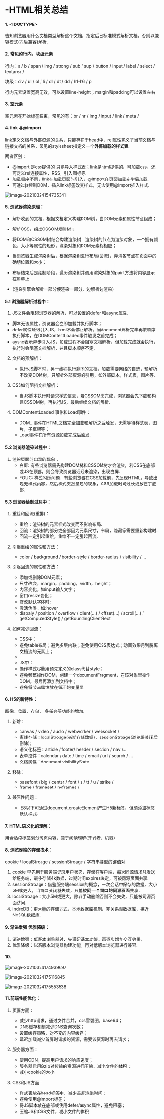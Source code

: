 # -HTML相关总结

#### 1. <!DOCTYPE> 

告知浏览器用什么文档类型解析这个文档，指定后已标准模式解析文档，否则以兼容模式(向后兼容)解析.

#### 2.  常见的行内，块级元素

行内：a / b / span / img / strong / sub / sup / button / input / label / select / textarea /

块级：div / ul / ol / li / dl / dt / dd / h1-h6 / p 

行内元素设置宽高无效，可以设置line-height；margin和padding可以设置左右

#### 3. 空元素

空元素在开始标签结束，常见的有：br / hr / img / input / link / meta /

#### 4. link 与@import

link定义文档与外部资源的关系，只能存在于head中，rel属性定义了当前文档与链接文档的关系，常见的stylesheet指定义一个**外部加载的样式表**.

两者区别：

- @import 是css提供的 只能导入样式表；link是html提供的，可加载css，还可定义rel连接属性，RSS，引入图标等.
- 加载顺序不同，link在加载页面时引入，@import在页面加载完毕后加载.
- 可通过js控制DOM，插入link标签改变样式，无法使用@import插入样式.

![image-20210324154735341](C:\Users\shixian\AppData\Roaming\Typora\typora-user-images\image-20210324154735341.png)



#### 5. 浏览器渲染原理：

- 解析收到的文档，根据文档定义构建DOM树，由DOM元素和属性节点组成；

- 解析CSS，组成CSSOM规则树；

- 将DOM和CSSOM树结合构建渲染树，渲染树的节点为渲染对象，一个拥有颜色，大小等属性的矩形，渲染对象和DOM元素相相应；

- 当浏览器生成渲染树后，根据渲染树进行布局(回流)，弄清各节点在页面中的确切位置和大小；

- 布局结束后是绘制阶段，遍历渲染树并调用渲染对象的paint方法将内容显示在屏幕上.

- (渲染引擎会解析一部分便渲染一部分，边解析边渲染)

    

#### 5.1 浏览器解析过程中：

1. JS文件会阻碍浏览器的解析，可以设置的defer 和async属性.

- 脚本无该属性，浏览器会立即加载并执行脚本；
- defer属性延迟引入JS，html不会停止解析，当document解析完毕再按顺序执行脚本，在DOMContentLoaded事件触发之前完成；
- aysnc表示异步引入JS，加载过程不会阻塞文档解析，但加载完成就会执行，执行时会阻塞文档解析，并且脚本顺序不定.

2. 文档的预解析：
    - 执行JS脚本时，另一线程执行剩下的文档，加载需要网络的自选，预解析不改变DOM树，只解析外部资源的引用，如外部脚本，样式表，图片等.

3. CSS如何阻挡文档解析：
    - 当JS脚本执行时请求样式信息，若CSSOM未完成，浏览器会先下载和构建CSSOM树，再执行JS，最后继续文档的解析.

4. DOMContentLoaded 事件和Load事件：
    - DOM...事件在HTML文档完全加载和解析之后触发，无需等待样式表，图片，子框架等；
    - Load事件在所有资源加载完成后触发.

#### 5.2 浏览器渲染过程中：

1. 渲染页面时出现的现象：
    - 白屏: 有些浏览器需先构建DOM树和CSSOM树才会渲染，若CSS在底部或JS在顶部，则会导致浏览器迟迟未渲染，出现白屏.
    - FOUC: 样式闪烁问题，有些浏览器在CSS加载前，先呈现HTML，导致出现无样式内容，然后样式突然呈现的现象，CSS加载时间过长或放在了底部.

#### 5.3 浏览器绘制过程中：

1. 重绘和回流(重排)：
    - 重绘：渲染树的元素样式改变而不影响布局.
    - 回流：渲染树的部分或全部因为元素尺寸，布局，隐藏等需要重新构建时.
    - 回流一定引起重绘，重绘不一定引起回流.

2. 引起重绘的属性和方法：
    - color / background / border-style / border-radius / visibility / ... 
3. 引起回流的属性和方法：
    - 添加或删除DOM元素；
    - 尺寸改变，margin，padding，width，height；
    - 内容变化，如input输入文字；
    - 窗口resize变化；
    - 修改默认字体时;
    - 激活伪类，如:hover
    - dispaly / position / overflow / client(...) / offset(...) / scroll(...) / getComputedStyle() / getBoundingClientRect

4. 如何减少回流：
    - CSS中：
    - 避免table布局；避免多层内联；避免使用CSS表达式；动画效果用到脱离文档流的元素上；
    - 
    - JS中：
    - 操作样式尽量用预先定义的class代替style；
    - 避免频繁操作DOM，创建一个documentFragment，在该对象里操作DOM，最后再添加到文档中；
    - 避免将节点属性放在循环的变量里

#### 6. H5的新特性：

图像，位置，存储， 多任务等功能的增加.

1. 新增：
    - canvas / video / audio / webworker / websocket /
    - 离线存储：localStroage(长期存储数据)，sessionStroage(浏览器关闭后删除);
    - 语义化标签：article / footer/  header / section / nav /...
    - 表单控件：calendar / date / time / email / url / search / ...
    - 文档属性：document.visibilityState

2. 移除：
    - basefont / big / center / font / s / tt / u / strike / 
    - frame / frameset / noframes /

3. 兼容性问题：
    - IE8以下可通过document.createElement产生H5新标签，但须添加标签默认样式.

#### 7. HTML语义化的理解：

用合适的标签划分网页内容，便于阅读理解(开发者，机器)

#### 8. 浏览器端的存储技术：

cookie / localStroage / sessionStroage /  字符串类型的键值对

1. cookie 早先用于服务端记录用户状态，存储在客户端，每次同源请求时发送给服务端，最多存储4k数据，过期时间expires决定，可被同源页面共享.
2. sessionStroage：借鉴服务端session的概念，一次会话中保存的数据，大小5M或更大，当窗口关闭就失效，只能被**同一个窗口的同源页面**共享.
3. localStroage：大小5M或更大，除非手动删除否则不会失效，只能被同源页面访问.
4. indexDB：更大量的存储方式，本地数据库机制，非关系型数据库，接近NoSQL数据库.

#### 9. 渐进增强  优雅降级：

1. 渐进增强：低版本浏览器时，先满足基本功能，再逐步增加交互效果.
2. 优雅降级：以高版本浏览器构建功能，再对低版本浏览器进行兼容.

#### 10. 

![image-20210324174939697](C:\Users\shixian\AppData\Roaming\Typora\typora-user-images\image-20210324174939697.png)

![image-20210324175116845](C:\Users\shixian\AppData\Roaming\Typora\typora-user-images\image-20210324175116845.png)

![image-20210324175553538](C:\Users\shixian\AppData\Roaming\Typora\typora-user-images\image-20210324175553538.png)

#### 11.前端性能优化：

1.  页面方面：
    - 减少http请求，通过文件合并，css雪碧图，base64；
    - DNS缓存机制减少DNS查询次数；
    - 设置缓存策略，对不变的内容缓存；
    - 延迟加载减少首屏时请求的资源，需要该资源时再去请求；

2. 服务器方面：
    - 使用CDN，提高用户请求的响应速度；
    - 服务器启用Gzip对传输的资源进行压缩，减小文件的体积；
    - 减小cookie的大小

3. CSS和JS方面：
    - 样式表放在head标签中，减少首屏渲染时间；
    - 避免使用@import标签；
    - 将JS脚本放在底部或使用defer/async属性，避免阻塞；
    - 压缩JS和CSS文件，减小文件的体积